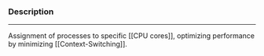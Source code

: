 ### Description
---
Assignment of processes to specific [[CPU cores]], optimizing performance by minimizing [[Context-Switching]].